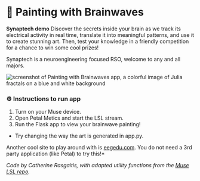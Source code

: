# 🧠 Painting with Brainwaves
**Synaptech demo**
Discover the secrets inside your brain as we track its electrical activity in real time, translate it into meaningful patterns, and use it to create stunning art. Then, test your knowledge in a friendly competition for a chance to win some cool prizes!

Synaptech is a neuroengineering focused RSO, welcome to any and all majors.

![screenshot of Painting with Brainwaves app, a colorful image of Julia fractals on a blue and white background](https://i.imgur.com/mBSoBhF.jpg)

### ⚙️ Instructions to run app
1. Turn on your Muse device.
2. Open Petal Metics and start the LSL stream.
3. Run the Flask app to view your brainwave painting!
* Try changing the way the art is generated in app.py.

Another cool site to play around with is [eegedu.com](https://eegedu.com/). You do not need a 3rd party application (like Petal) to try this!*

*Code by Catherine Rasgaitis, with adapted utility functions from the [Muse LSL repo](https://github.com/alexandrebarachant/muse-lsl/blob/master/examples/utils.py).*